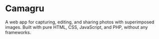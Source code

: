 # Camagru
A web app for capturing, editing, and sharing photos with superimposed images. Built with pure HTML, CSS, JavaScript, and PHP, without any frameworks.
